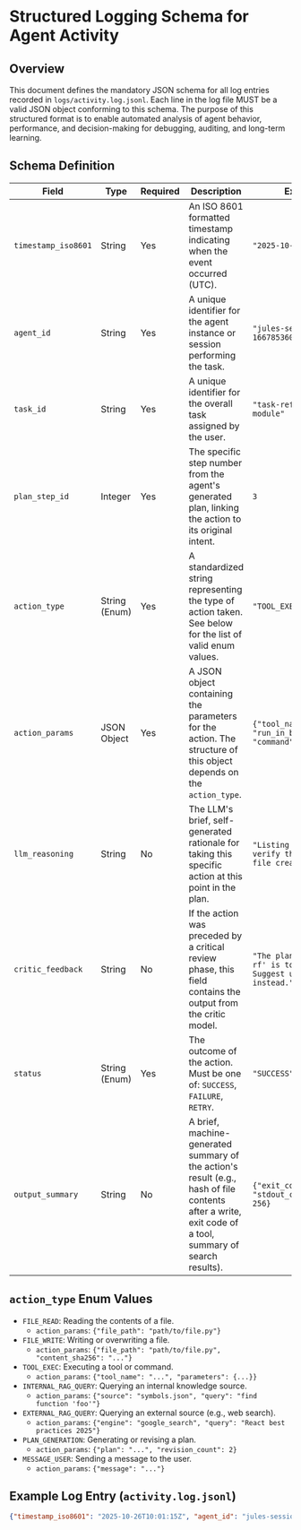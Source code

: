 # Structured Logging Schema for Agent Activity

## Overview

This document defines the mandatory JSON schema for all log entries recorded in `logs/activity.log.jsonl`. Each line in the log file MUST be a valid JSON object conforming to this schema. The purpose of this structured format is to enable automated analysis of agent behavior, performance, and decision-making for debugging, auditing, and long-term learning.

## Schema Definition

| Field               | Type          | Required | Description                                                                                                                                                             | Example                                                              |
| ------------------- | ------------- | -------- | ----------------------------------------------------------------------------------------------------------------------------------------------------------------------- | -------------------------------------------------------------------- |
| `timestamp_iso8601` | String        | Yes      | An ISO 8601 formatted timestamp indicating when the event occurred (UTC).                                                                                               | `"2025-10-26T10:00:00Z"`                                             |
| `agent_id`          | String        | Yes      | A unique identifier for the agent instance or session performing the task.                                                                                              | `"jules-session-1667853600"`                                         |
| `task_id`           | String        | Yes      | A unique identifier for the overall task assigned by the user.                                                                                                          | `"task-refactor-auth-module"`                                        |
| `plan_step_id`      | Integer       | Yes      | The specific step number from the agent's generated plan, linking the action to its original intent.                                                                    | `3`                                                                  |
| `action_type`       | String (Enum) | Yes      | A standardized string representing the type of action taken. See below for the list of valid enum values.                                                               | `"TOOL_EXEC"`                                                        |
| `action_params`     | JSON Object   | Yes      | A JSON object containing the parameters for the action. The structure of this object depends on the `action_type`.                                                      | `{"tool_name": "run_in_bash_session", "command": "ls -l"}`            |
| `llm_reasoning`     | String        | No       | The LLM's brief, self-generated rationale for taking this specific action at this point in the plan.                                                                    | `"Listing files to verify the previous file creation step."`         |
| `critic_feedback`   | String        | No       | If the action was preceded by a critical review phase, this field contains the output from the critic model.                                                            | `"The plan to use 'rm -rf' is too risky. Suggest using 'mv' instead."` |
| `status`            | String (Enum) | Yes      | The outcome of the action. Must be one of: `SUCCESS`, `FAILURE`, `RETRY`.                                                                                               | `"SUCCESS"`                                                          |
| `output_summary`    | String        | No       | A brief, machine-generated summary of the action's result (e.g., hash of file contents after a write, exit code of a tool, summary of search results).                  | `{"exit_code": 0, "stdout_char_count": 256}`                          |

## `action_type` Enum Values

- `FILE_READ`: Reading the contents of a file.
  - `action_params`: `{"file_path": "path/to/file.py"}`
- `FILE_WRITE`: Writing or overwriting a file.
  - `action_params`: `{"file_path": "path/to/file.py", "content_sha256": "..."}`
- `TOOL_EXEC`: Executing a tool or command.
  - `action_params`: `{"tool_name": "...", "parameters": {...}}`
- `INTERNAL_RAG_QUERY`: Querying an internal knowledge source.
  - `action_params`: `{"source": "symbols.json", "query": "find function 'foo'"}`
- `EXTERNAL_RAG_QUERY`: Querying an external source (e.g., web search).
  - `action_params`: `{"engine": "google_search", "query": "React best practices 2025"}`
- `PLAN_GENERATION`: Generating or revising a plan.
  - `action_params`: `{"plan": "...", "revision_count": 2}`
- `MESSAGE_USER`: Sending a message to the user.
  - `action_params`: `{"message": "..."}`

## Example Log Entry (`activity.log.jsonl`)

```json
{"timestamp_iso8601": "2025-10-26T10:01:15Z", "agent_id": "jules-session-1667853600", "task_id": "task-refactor-auth-module", "plan_step_id": 4, "action_type": "FILE_WRITE", "action_params": {"file_path": "projects/react-app/src/Auth.js", "content_sha256": "a1b2c3d4..."}, "llm_reasoning": "Applying the refactoring as per the validated plan.", "critic_feedback": null, "status": "SUCCESS", "output_summary": null}
```